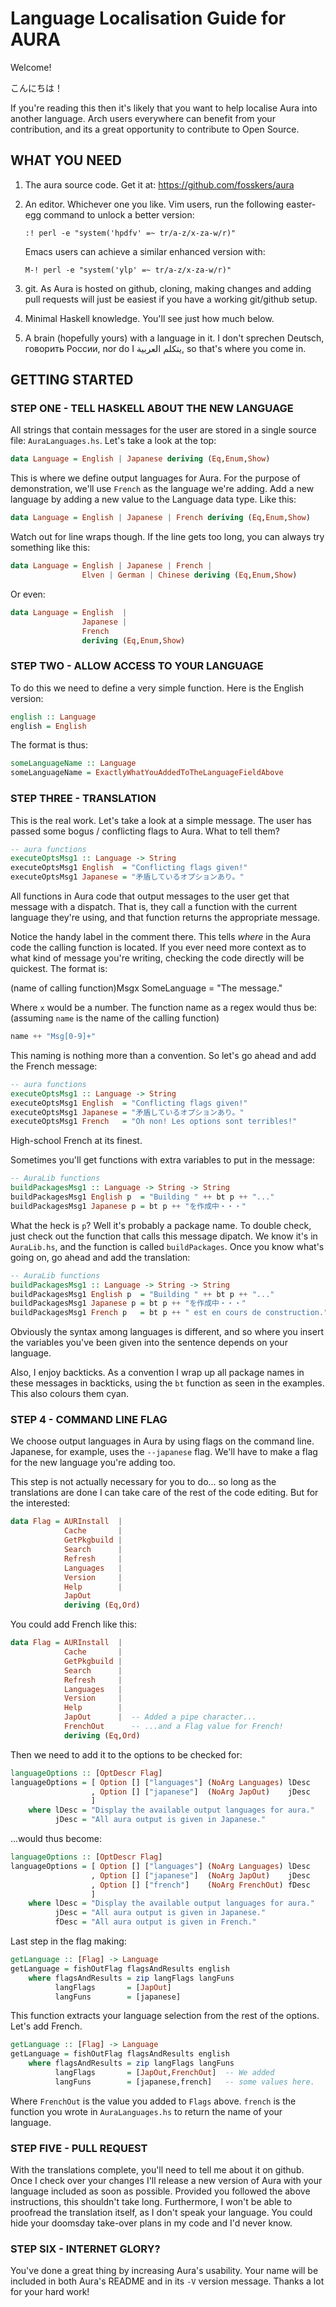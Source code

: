 Language Localisation Guide for AURA
====================================

Welcome!

こんにちは！

  If you're reading this then it's likely that you want to help localise Aura
into another language. Arch users everywhere can benefit from your
contribution, and its a great opportunity to contribute to Open Source.


## WHAT YOU NEED 
1. The aura source code. Get it at:
   https://github.com/fosskers/aura
2. An editor. Whichever one you like.
   Vim users, run the following easter-egg command to unlock a better version:

   `:! perl -e "system('hpdfv' =~ tr/a-z/x-za-w/r)"`

   Emacs users can achieve a similar enhanced version with:

   `M-! perl -e "system('ylp' =~ tr/a-z/x-za-w/r)"`

3. git. As Aura is hosted on github, cloning, making changes and adding pull
   requests will just be easiest if you have a working git/github setup.
4. Minimal Haskell knowledge. You'll see just how much below.
5. A brain (hopefully yours) with a language in it. I don't sprechen Deutsch,
   говорить России, nor do I يتكلم العربية, so that's where you come in.


## GETTING STARTED
### STEP ONE - TELL HASKELL ABOUT THE NEW LANGUAGE 

  All strings that contain messages for the user are stored in a single
source file: `AuraLanguages.hs`. Let's take a look at the top:

```haskell
data Language = English | Japanese deriving (Eq,Enum,Show)
```

  This is where we define output languages for Aura. For the purpose of
demonstration, we'll use `French` as the language we're adding.
Add a new language by adding a new value to the Language data type.
Like this:

```haskell
data Language = English | Japanese | French deriving (Eq,Enum,Show)
```

  Watch out for line wraps though. If the line gets too long, you can
always try something like this:

```haskell
data Language = English | Japanese | French |
     	      	Elven | German | Chinese deriving (Eq,Enum,Show)
```

  Or even:

```haskell
data Language = English  |
                Japanese |
                French
                deriving (Eq,Enum,Show)
```

###  STEP TWO - ALLOW ACCESS TO YOUR LANGUAGE

  To do this we need to define a very simple function.
Here is the English version:

```haskell
english :: Language
english = English
```

  The format is thus:

```haskell
someLanguageName :: Language
someLanguageName = ExactlyWhatYouAddedToTheLanguageFieldAbove
```

### STEP THREE - TRANSLATION

  This is the real work. Let's take a look at a simple message. 
The user has passed some bogus / conflicting flags to Aura. 
What to tell them?

```haskell
-- aura functions
executeOptsMsg1 :: Language -> String
executeOptsMsg1 English  = "Conflicting flags given!"
executeOptsMsg1 Japanese = "矛盾しているオプションあり。"
```

  All functions in Aura code that output messages to the user get that
message with a dispatch. That is, they call a function with the current
language they're using, and that function returns the appropriate message.

  Notice the handy label in the comment there. This tells _where_ in the Aura
code the calling function is located. If you ever need more context as to 
what kind of message you're writing, checking the code directly will be
quickest. The format is:

(name of calling function)Msgx SomeLanguage = "The message."

  Where `x` would be a number. The function name as a regex would thus be:
  (assuming `name` is the name of the calling function)

```haskell
name ++ "Msg[0-9]+"
```
  
  This naming is nothing more than a convention. 
  So let's go ahead and add the French message:

```haskell
-- aura functions
executeOptsMsg1 :: Language -> String
executeOptsMsg1 English  = "Conflicting flags given!"
executeOptsMsg1 Japanese = "矛盾しているオプションあり。"
executeOptsMsg1 French   = "Oh non! Les options sont terribles!"
```

  High-school French at its finest.

  Sometimes you'll get functions with extra variables to put in the message:

```haskell
-- AuraLib functions
buildPackagesMsg1 :: Language -> String -> String
buildPackagesMsg1 English p  = "Building " ++ bt p ++ "..."
buildPackagesMsg1 Japanese p = bt p ++ "を作成中・・・"
```

  What the heck is `p`? Well it's probably a package name.
To double check, just check out the function that calls this message dipatch.
We know it's in `AuraLib.hs`, and the function is called `buildPackages`.
Once you know what's going on, go ahead and add the translation:

```haskell
-- AuraLib functions
buildPackagesMsg1 :: Language -> String -> String
buildPackagesMsg1 English p  = "Building " ++ bt p ++ "..."
buildPackagesMsg1 Japanese p = bt p ++ "を作成中・・・"
buildPackagesMsg1 French p   = bt p ++ " est en cours de construction."
```

  Obviously the syntax among languages is different, and so where you insert
the variables you've been given into the sentence depends on your language.

  Also, I enjoy backticks. As a convention I wrap up all package names in these
messages in backticks, using the `bt` function as seen in the examples.
This also colours them cyan.

### STEP 4 - COMMAND LINE FLAG

  We choose output languages in Aura by using flags on the command line.
Japanese, for example, uses the `--japanese` flag. We'll have to make a flag
for the new language you're adding too.
  
  This step is not actually necessary for you to do... so long as 
the translations are done I can take care of the rest of the code editing.
But for the interested:

```haskell
data Flag = AURInstall  |
            Cache       |
            GetPkgbuild |
            Search      |
            Refresh     |
            Languages   |
            Version     |
            Help        |
            JapOut
            deriving (Eq,Ord)
```

  You could add French like this:

```haskell
data Flag = AURInstall  |
            Cache       |
            GetPkgbuild |
            Search      |
            Refresh     |
            Languages   |
            Version     |
            Help        |
            JapOut      |  -- Added a pipe character...
            FrenchOut      -- ...and a Flag value for French!
            deriving (Eq,Ord)
```

  Then we need to add it to the options to be checked for:

```haskell
languageOptions :: [OptDescr Flag]
languageOptions = [ Option [] ["languages"] (NoArg Languages) lDesc
                  , Option [] ["japanese"]  (NoArg JapOut)    jDesc
                  ]
    where lDesc = "Display the available output languages for aura."
          jDesc = "All aura output is given in Japanese."
```

  ...would thus become:

```haskell
languageOptions :: [OptDescr Flag]
languageOptions = [ Option [] ["languages"] (NoArg Languages) lDesc
                  , Option [] ["japanese"]  (NoArg JapOut)    jDesc
                  , Option [] ["french"]    (NoArg FrenchOut) fDesc
                  ]
    where lDesc = "Display the available output languages for aura."
          jDesc = "All aura output is given in Japanese."
          fDesc = "All aura output is given in French."
```

  Last step in the flag making:

```haskell
getLanguage :: [Flag] -> Language
getLanguage = fishOutFlag flagsAndResults english
    where flagsAndResults = zip langFlags langFuns
          langFlags       = [JapOut]
          langFuns        = [japanese]
```

  This function extracts your language selection from the rest of the options.
Let's add French.

```haskell
getLanguage :: [Flag] -> Language
getLanguage = fishOutFlag flagsAndResults english
    where flagsAndResults = zip langFlags langFuns
          langFlags       = [JapOut,FrenchOut]  -- We added
          langFuns        = [japanese,french]   -- some values here.
```

  Where `FrenchOut` is the value you added to `Flags` above. `french` is
the function you wrote in `AuraLanguages.hs` to return the name of your
language. 

### STEP FIVE - PULL REQUEST

  With the translations complete, you'll need to tell me about it on github.
Once I check over your changes I'll release a new version of Aura with your
language included as soon as possible. Provided you followed the above
instructions, this shouldn't take long. Furthermore, I won't be able to
proofread the translation itself, as I don't speak your language.
You could hide your doomsday take-over plans in my code and I'd never know.

### STEP SIX - INTERNET GLORY?

  You've done a great thing by increasing Aura's usability. Your name
will be included in both Aura's README and in its `-V` version message.
Thanks a lot for your hard work!
